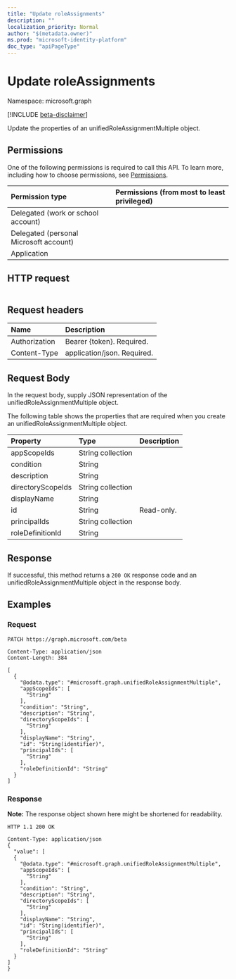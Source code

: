 ```yaml
---
title: "Update roleAssignments"
description: ""
localization_priority: Normal
author: "$(metadata.owner)"
ms.prod: "microsoft-identity-platform"
doc_type: "apiPageType"
---
```


# Update roleAssignments

Namespace: microsoft.graph

[!INCLUDE [beta-disclaimer](../../includes/beta-disclaimer.md)]

Update the properties of an unifiedRoleAssignmentMultiple object.

## Permissions

One of the following permissions is required to call this API. To learn more, including how to choose permissions, see [Permissions](/graph/permissions-reference).

| Permission type                        | Permissions (from most to least privileged) |
| :------------------------------------- | :------------------------------------------ |
| Delegated (work or school account)     |                                             |
| Delegated (personal Microsoft account) |                                             |
| Application                            |                                             |

## HTTP request

<!-- {
  "blockType": "ignored"
}
-->

```http

```

## Request headers

| Name          | Description                 |
| :------------ | :-------------------------- |
| Authorization | Bearer {token}. Required.   |
| Content-Type  | application/json. Required. |

## Request Body

In the request body, supply JSON representation of the unifiedRoleAssignmentMultiple object.

<!-- Actions and Functions -->

<!-- CRUD Methods -->

The following table shows the properties that are required when you create an unifiedRoleAssignmentMultiple object.

| Property          | Type              | Description |
| :---------------- | :---------------- | :---------- |
| appScopeIds       | String collection |             |
| condition         | String            |             |
| description       | String            |             |
| directoryScopeIds | String collection |             |
| displayName       | String            |             |
| id                | String            | Read-only.  |
| principalIds      | String collection |             |
| roleDefinitionId  | String            |             |

## Response

If successful, this method returns a `200 OK` response code and an unifiedRoleAssignmentMultiple object in the response body.

## Examples

### Request

<!-- {
  "blockType": "request",
  "name": "update_roleassignments"
}
-->

```http
PATCH https://graph.microsoft.com/beta

Content-Type: application/json
Content-Length: 384

[
  {
    "@odata.type": "#microsoft.graph.unifiedRoleAssignmentMultiple",
    "appScopeIds": [
      "String"
    ],
    "condition": "String",
    "description": "String",
    "directoryScopeIds": [
      "String"
    ],
    "displayName": "String",
    "id": "String(identifier)",
    "principalIds": [
      "String"
    ],
    "roleDefinitionId": "String"
  }
]

```

### Response

**Note:** The response object shown here might be shortened for readability.

<!-- {
  "blockType": "response",
  "truncated": true,
  "@odata.type": "$(this.ReturnTypeFullName)"
}
-->

```http
HTTP 1.1 200 OK

Content-Type: application/json
{
  "value": [
  {
    "@odata.type": "#microsoft.graph.unifiedRoleAssignmentMultiple",
    "appScopeIds": [
      "String"
    ],
    "condition": "String",
    "description": "String",
    "directoryScopeIds": [
      "String"
    ],
    "displayName": "String",
    "id": "String(identifier)",
    "principalIds": [
      "String"
    ],
    "roleDefinitionId": "String"
  }
]
}

```
